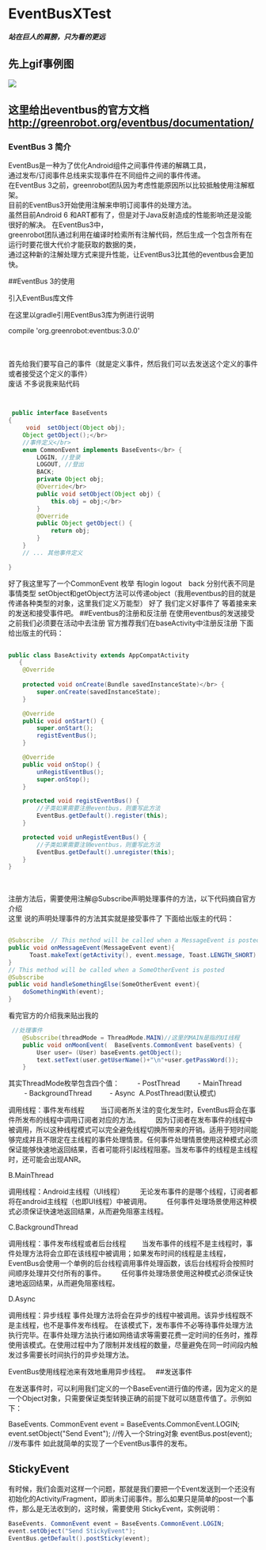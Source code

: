 # EventBusXTest
***站在巨人的肩膀，只为看的更远***
## 先上gif事例图
![](https://github.com/xuwei1995/EventBusXTest/blob/master/app/src/main/java/xuwei/com/eventbusxtest/gif/GIF.gif?raw=true) 
## 这里给出eventbus的官方文档 http://greenrobot.org/eventbus/documentation/
### EventBus 3 简介
EventBus是一种为了优化Android组件之间事件传递的解耦工具，</br>通过发布/订阅事件总线来实现事件在不同组件之间的事件传递。</br>
在EventBus 3之前，greenrobot团队因为考虑性能原因所以比较抵触使用注解框架。</br>目前的EventBus3开始使用注解来申明订阅事件的处理方法。</br>虽然目前Android 6 和ART都有了，但是对于Java反射造成的性能影响还是没能很好的解决。
在EventBus3中，</br>greenrobot团队通过利用在编译时检索所有注解代码，然后生成一个包含所有在运行时要花很大代价才能获取的数据的类，</br>通过这种新的注解处理方式来提升性能，让EventBus3比其他的eventbus会更加快。

##EventBus 3的使用

引入EventBus库文件

在这里以gradle引用EventBus3库为例进行说明

compile 'org.greenrobot:eventbus:3.0.0'</br></br></br>

首先给我们要写自己的事件（就是定义事件，然后我们可以去发送这个定义的事件或者接受这个定义的事件）
</br>废话 不多说我来贴代码</br>
```java  
  

 public interface BaseEvents
{
     void  setObject(Object obj);
    Object getObject();</br>
    //事件定义</br>
    enum CommonEvent implements BaseEvents</br> {
        LOGIN, //登录
        LOGOUT, //登出
        BACK;
        private Object obj;
        @Override</br>
        public void setObject(Object obj) {
            this.obj = obj;</br>
        }
        @Override
        public Object getObject() {
            return obj;
        }
    }
    // ... 其他事件定义

}
```
好了我这里写了一个CommonEvent 枚举 有login logout　back 分别代表不同是事情类型 
setObject和getObject方法可以传递object（我用eventbus的目的就是传递各种类型的对象，这里我们定义万能型）
好了 我们定义好事件了 等着接来来的发送和接受事件吧。
##Eventbus的注册和反注册 
在使用eventbus的发送接受之前我们必须要在活动中去注册
官方推荐我们在baseActivity中注册反注册 下面给出版主的代码：</br>
```java  
  
public class BaseActivity extends AppCompatActivity
   {
    @Override
  
    protected void onCreate(Bundle savedInstanceState)</br> {
        super.onCreate(savedInstanceState);
    }

    @Override
    public void onStart() {
        super.onStart();
        registEventBus();
    }

    @Override
    public void onStop() {
        unRegistEventBus();
        super.onStop();
    }

    protected void registEventBus() {
        //子类如果需要注册eventbus，则重写此方法
        EventBus.getDefault().register(this);
    }

    protected void unRegistEventBus() {
        //子类如果需要注销eventbus，则重写此方法
        EventBus.getDefault().unregister(this);
    }
}
  
```
</br>
注册方法后，需要使用注解@Subscribe声明处理事件的方法，以下代码摘自官方介绍</br>
这里 说的声明处理事件的方法其实就是接受事件了 
下面给出版主的代码：</br>

```java  

@Subscribe  // This method will be called when a MessageEvent is posted
public void onMessageEvent(MessageEvent event){    
      Toast.makeText(getActivity(), event.message, Toast.LENGTH_SHORT).show();
}
// This method will be called when a SomeOtherEvent is posted
@Subscribe
public void handleSomethingElse(SomeOtherEvent event){  
    doSomethingWith(event);
}
  ```

看完官方的介绍我来贴出我的
```java
 //处理事件
    @Subscribe(threadMode = ThreadMode.MAIN)//这里的MAIN是指的UI线程 
    public void onMoonEvent(  BaseEvents.CommonEvent baseEvents) {
        User user= (User) baseEvents.getObject();
        text.setText(user.getUserName()+"\n"+user.getPassWord());
    }
```
其实ThreadMode枚举包含四个值： 
　　 - PostThread 
　　 - MainThread 
　　 - BackgroundThread 
　　 - Async
 A.PostThread(默认模式)

调用线程：事件发布线程 
　　当订阅者所关注的变化发生时，EventBus将会在事件所发布的线程中调用订阅者对应的方法。 
　　因为订阅者在发布事件的线程中被调用，所以这种线程模式可以完全避免线程切换所带来的开销。适用于短时间能够完成并且不限定在主线程的事件处理情景。任何事件处理情景使用这种模式必须保证能够快速地返回结果，否者可能将引起线程阻塞。当发布事件的线程是主线程时，还可能会出现ANR。

B.MainThread

调用线程：Android主线程（UI线程） 
　　无论发布事件的是哪个线程，订阅者都将在android主线程（也即UI线程）中被调用。 
　　任何事件处理场景使用这种模式必须保证快速地返回结果，从而避免阻塞主线程。

C.BackgroundThread

调用线程：事件发布线程或者后台线程 
　　当发布事件的线程不是主线程时，事件处理方法将会立即在该线程中被调用；如果发布时间的线程是主线程，EventBus会使用一个单例的后台线程调用事件处理函数，该后台线程将会按照时间顺序处理并交付所有的事件。 
　　任何事件处理场景使用这种模式必须保证快速地返回结果，从而避免阻塞线程。

D.Async

调用线程：异步线程 
事件处理方法将会在异步的线程中被调用。该异步线程既不是主线程，也不是事件发布线程。 
在该模式下，发布事件不必等待事件处理方法执行完毕。在事件处理方法执行诸如网络请求等需要花费一定时间的任务时，推荐使用该模式。在使用过程中为了限制并发线程的数量，尽量避免在同一时间段内触发过多需要长时间执行的异步处理方法。

EventBus使用线程池来有效地重用异步线程。
 
##发送事件

在发送事件时，可以利用我们定义的一个BaseEvent进行值的传递，因为定义的是一个Object对象，只需要保证类型转换正确的前提下就可以随意传值了。示例如下：

BaseEvents. CommonEvent event = BaseEvents.CommonEvent.LOGIN;
event.setObject("Send Event"); //传入一个String对象
eventBus.post(event); //发布事件
如此就简单的实现了一个EventBus事件的发布。
## StickyEvent

有时候，我们会面对这样一个问题，那就是我们要把一个Event发送到一个还没有初始化的Activity/Fragment，即尚未订阅事件。那么如果只是简单的post一个事件，那么是无法收到的，这时候，需要使用 StickyEvent，实例说明：
```java  
BaseEvents. CommonEvent event = BaseEvents.CommonEvent.LOGIN;
event.setObject("Send StickyEvent"); 
EventBus.getDefault().postSticky(event);
```
